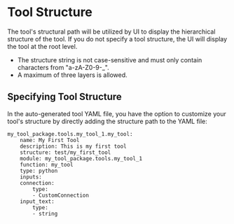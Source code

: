 # Tool Structure
The tool's structural path will be utilized by UI to display the hierarchical structure of the tool. If you do not specify a tool structure, the UI will display the tool at the root level.
- The structure string is not case-sensitive and must only contain characters from "a-zA-Z0-9-_".
- A maximum of three layers is allowed.

## Specifying Tool Structure
In the auto-generated tool YAML file, you have the option to customize your tool's structure by directly adding the structure path to the YAML file:
```
my_tool_package.tools.my_tool_1.my_tool:
    name: My First Tool
    description: This is my first tool
    structure: test/my_first_tool
    module: my_tool_package.tools.my_tool_1
    function: my_tool
    type: python
    inputs:
    connection:
        type:
        - CustomConnection
    input_text:
        type:
        - string
```